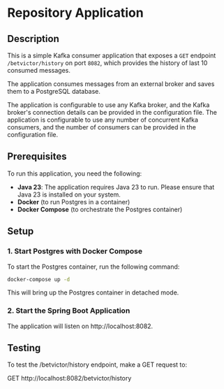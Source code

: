 # Repository Application

## Description

This is a simple Kafka consumer application that exposes a `GET` endpoint `/betvictor/history` on port `8082`, which provides the history of last 10 consumed messages.

The application consumes messages from an external broker and saves them to a PostgreSQL database.

The application is configurable to use any Kafka broker, and the Kafka broker's connection details can be provided in the configuration file.
The application is configurable to use any number of concurrent Kafka consumers, and the number of consumers can be provided in the configuration file.

## Prerequisites

To run this application, you need the following:

- **Java 23**: The application requires Java 23 to run. Please ensure that Java 23 is installed on your system.
- **Docker** (to run Postgres in a container)
- **Docker Compose** (to orchestrate the Postgres container)

## Setup

### 1. Start Postgres with Docker Compose

To start the Postgres container, run the following command:

```bash
docker-compose up -d 
```

This will bring up the Postgres container in detached mode.

### 2. Start the Spring Boot Application

The application will listen on http://localhost:8082.


## Testing

To test the /betvictor/history endpoint, make a GET request to:

GET http://localhost:8082/betvictor/history 
